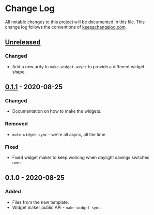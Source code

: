 # Change Log
All notable changes to this project will be documented in this file. This change log follows the conventions of [keepachangelog.com](http://keepachangelog.com/).

## [Unreleased]
### Changed
- Add a new arity to `make-widget-async` to provide a different widget shape.

## [0.1.1] - 2020-08-25
### Changed
- Documentation on how to make the widgets.

### Removed
- `make-widget-sync` - we're all async, all the time.

### Fixed
- Fixed widget maker to keep working when daylight savings switches over.

## 0.1.0 - 2020-08-25
### Added
- Files from the new template.
- Widget maker public API - `make-widget-sync`.

[Unreleased]: https://github.com/your-name/segmentation-migration/compare/0.1.1...HEAD
[0.1.1]: https://github.com/your-name/segmentation-migration/compare/0.1.0...0.1.1
